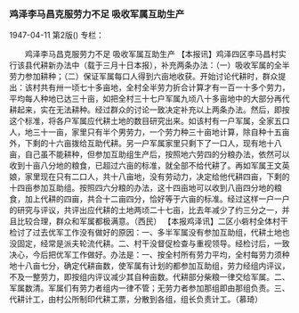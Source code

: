 ### 鸡泽李马昌克服劳力不足  吸收军属互助生产

1947-04-11
第2版()
专栏：

　　鸡泽李马昌克服劳力不足
    吸收军属互助生产
    【本报讯】鸡泽四区李马昌村实行该县代耕新办法中（载于三月十日本报），补充两条办法：（一）吸收军属的全半劳力参加耕种；（二）保证军属每口人得到六亩地收获。开始讨论代耕时，群众提出：该村共有卅一顷七十多亩地，全村全半劳力折合计算才有一百一十多个劳力，平均每人种地已达三十亩，如把全村三十七户军属九顷八十多亩地中的大部分再代耕起来，实在无法耕种。经过群众的讨论一致决定补充以上两条办法。然后，即按这个标准，将各户军属应代耕土地的数目研究出来。如该村有一户军属，全家五口人，地三十一亩，家里只有半个男劳力，一个劳力种三十亩地计算，除自种十五亩外，下剩的十六亩拨给互助代耕。另一户军属家里只剩下了一口人，现有地十八亩，自己虽不能耕种，但参加互助组生产后，按照地六劳四的分粮办法，依然可以收到十亩八分地的粮食，已超过六亩的标准，就全部不给代耕了。再如军属王文英娘，家里现在只有二口人，共十八亩地，没有劳动力，决定给他代耕四亩，下剩的十四亩参加互助组。按照四六分粮的办法，这十四亩地可以收到八亩四分地的粮食，加上代耕的四亩，共合十二亩四分，恰好等于六亩的标准。经过这样一户一户的研究与评议，共评出应代耕的土地两顷二十七亩，比去年减少了约三分之一，并且比较合理，群众和军属都极满意。（西民）
    【本报鸡泽讯】二区小砦村全体村干检讨了过去优军工作没有做好的原因：一、多半军属没有参加互助组，代耕土地也没固定，经常是派夫轮流代耕。二、村干没督促检查与重视领导。经检讨后，一致决心，今后把优军工作做好。办法是：一、按全村所有劳力平均，全村每劳力须种地十八亩七分，确定代耕亩数，使军属有计划的都参加互助组，劳力经组内评议，不及一整劳力，即按组内评议减少其自种亩数。代耕部分柴粮一律交给军属。二、军属数清。军属们有劳力者组内一律不管；无劳力者参加那组即由那组负责。三、代耕计工，由村公所制印代耕工票，分散到各组，组长负责计工。（慕琦）
